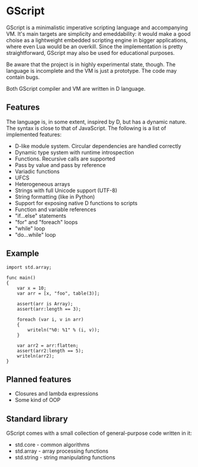 GScript
=======
GScript is a minimalistic imperative scripting language and accompanying VM. It's main targets are simplicity and emeddability: it would make a good choise as a lightweight embedded scripting engine in bigger applications, where even Lua would be an overkill. Since the implementation is pretty  straightforward, GScript may also be used for educational purposes.

Be aware that the project is in highly experimental state, though. The language is incomplete and the VM is just a prototype. The code may contain bugs.

Both GScript compiler and VM are written in D language. 

Features
--------
The language is, in some extent, inspired by D, but has a dynamic nature. The syntax is close to that of JavaScript. The following is a list of implemented features:

* D-like module system. Circular dependencies are handled correctly
* Dynamic type system with runtime introspection
* Functions. Recursive calls are supported
* Pass by value and pass by reference
* Variadic functions
* UFCS
* Heterogeneous arrays
* Strings with full Unicode support (UTF-8)
* String formatting (like in Python)
* Support for exposing native D functions to scripts
* Function and variable references
* "if...else" statements
* "for" and "foreach" loops
* "while" loop
* "do...while" loop

Example
-------
```
import std.array;

func main()
{
    var x = 10;
    var arr = [x, "foo", table(3)];

    assert(arr is Array);
    assert(arr:length == 3);

    foreach (var i, v in arr)
    {
        writeln("%0: %1" % (i, v));
    }

    var arr2 = arr:flatten;
    assert(arr2:length == 5);
    writeln(arr2);
}
```

Planned features
----------------

* Closures and lambda expressions
* Some kind of OOP

Standard library
----------------
GScript comes with a small collection of general-purpose code written in it:

* std.core - common algorithms
* std.array - array processing functions
* std.string - string manipulating functions

